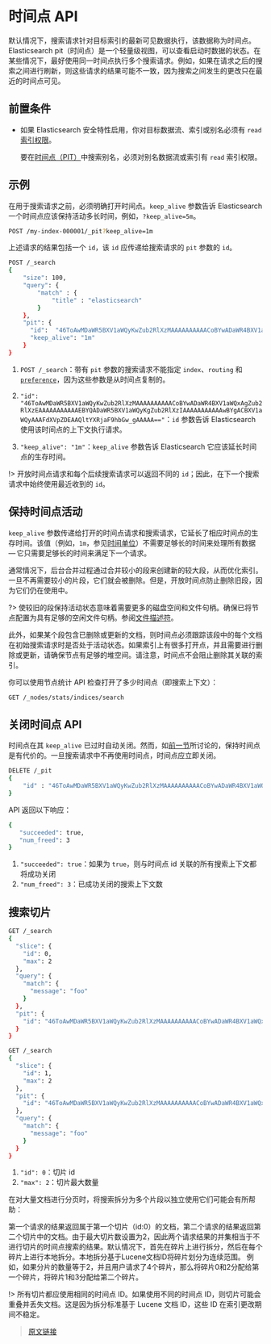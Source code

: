 # 时间点 API

默认情况下，搜索请求针对目标索引的最新可见数据执行，该数据称为时间点。Elasticsearch pit（时间点）是一个轻量级视图，可以查看启动时数据的状态。在某些情况下，最好使用同一时间点执行多个搜索请求。例如，如果在请求之后的搜索之间进行刷新，则这些请求的结果可能不一致，因为搜索之间发生的更改只在最近的时间点可见。

## 前置条件

- 如果 Elasticsearch 安全特性启用，你对目标数据流、索引或别名必须有 `read` [索引权限](/secure_the_elastic_statck/user_authorization/security_privileges?id=索引权限)。

  要在[时间点（PIT）](/rest_apis/search_apis/point_in_time)中搜索别名，必须对别名数据流或索引有 `read` 索引权限。

## 示例

在用于搜索请求之前，必须明确打开时间点。`keep_alive` 参数告诉 Elasticsearch 一个时间点应该保持活动多长时间，例如，`?keep_alive=5m`。

```bash
POST /my-index-000001/_pit?keep_alive=1m
```

上述请求的结果包括一个 `id`，该 `id` 应传递给搜索请求的 `pit` 参数的 `id`。

```bash
POST /_search 
{
    "size": 100,
    "query": {
        "match" : {
            "title" : "elasticsearch"
        }
    },
    "pit": {
      "id":  "46ToAwMDaWR5BXV1aWQyKwZub2RlXzMAAAAAAAAAACoBYwADaWR4BXV1aWQxAgZub2RlXzEAAAAAAAAAAAEBYQADaWR5BXV1aWQyKgZub2RlXzIAAAAAAAAAAAwBYgACBXV1aWQyAAAFdXVpZDEAAQltYXRjaF9hbGw_gAAAAA==",
      "keep_alive": "1m"  
    }
}
```

1. `POST /_search`：带有 `pit` 参数的搜索请求不能指定 `index`、`routing` 和 [`preference`](https://www.elastic.co/guide/en/elasticsearch/reference/8.0/search-request-body.html#request-body-search-preference)，因为这些参数是从时间点复制的。

2. `"id":  "46ToAwMDaWR5BXV1aWQyKwZub2RlXzMAAAAAAAAAACoBYwADaWR4BXV1aWQxAgZub2RlXzEAAAAAAAAAAAEBYQADaWR5BXV1aWQyKgZub2RlXzIAAAAAAAAAAAwBYgACBXV1aWQyAAAFdXVpZDEAAQltYXRjaF9hbGw_gAAAAA=="`：`id` 参数告诉 Elasticsearch 使用该时间点的上下文执行请求。

3. `"keep_alive": "1m"`：`keep_alive` 参数告诉 Elasticsearch 它应该延长时间点的生存时间。

!> 开放时间点请求和每个后续搜索请求可以返回不同的 `id`；因此，在下一个搜索请求中始终使用最近收到的 `id`。

## 保持时间点活动

`keep_alive` 参数传递给打开的时间点请求和搜索请求，它延长了相应时间点的生存时间。该值（例如，`1m`，参见[时间单位](/rest_apis/api_convention/common_options?id=时间单位)）不需要足够长的时间来处理所有数据 — 它只需要足够长的时间来满足下一个请求。

通常情况下，后台合并过程通过合并较小的段来创建新的较大段，从而优化索引。一旦不再需要较小的片段，它们就会被删除。但是，开放时间点防止删除旧段，因为它们仍在使用中。

?> 使较旧的段保持活动状态意味着需要更多的磁盘空间和文件句柄。确保已将节点配置为具有足够的空闲文件句柄。参阅[文件描述符](/set_up_elasticsearch/important_system_configuration/file_descriptors)。

此外，如果某个段包含已删除或更新的文档，则时间点必须跟踪该段中的每个文档在初始搜索请求时是否处于活动状态。如果索引上有很多打开点，并且需要进行删除或更新，请确保节点有足够的堆空间。请注意，时间点不会阻止删除其关联的索引。

你可以使用节点统计 API 检查打开了多少时间点（即搜索上下文）：

```bash
GET /_nodes/stats/indices/search
```

## 关闭时间点 API

时间点在其 `keep_alive` 已过时自动关闭。然而，如[前一节](/rest_apis/search_apis/point_in_time?id=保持时间点活动)所讨论的，保持时间点是有代价的。一旦搜索请求中不再使用时间点，时间点应立即关闭。

```bash
DELETE /_pit
{
    "id" : "46ToAwMDaWR5BXV1aWQyKwZub2RlXzMAAAAAAAAAACoBYwADaWR4BXV1aWQxAgZub2RlXzEAAAAAAAAAAAEBYQADaWR5BXV1aWQyKgZub2RlXzIAAAAAAAAAAAwBYgACBXV1aWQyAAAFdXVpZDEAAQltYXRjaF9hbGw_gAAAAA=="
}
```

API 返回以下响应：

```bash
{
   "succeeded": true,
   "num_freed": 3
}
```

1. `"succeeded": true`：如果为 `true`，则与时间点 id 关联的所有搜索上下文都将成功关闭
2. `"num_freed": 3`：已成功关闭的搜索上下文数

## 搜索切片

```bash
GET /_search
{
  "slice": {
    "id": 0,
    "max": 2
  },
  "query": {
    "match": {
      "message": "foo"
    }
  },
  "pit": {
    "id": "46ToAwMDaWR5BXV1aWQyKwZub2RlXzMAAAAAAAAAACoBYwADaWR4BXV1aWQxAgZub2RlXzEAAAAAAAAAAAEBYQADaWR5BXV1aWQyKgZub2RlXzIAAAAAAAAAAAwBYgACBXV1aWQyAAAFdXVpZDEAAQltYXRjaF9hbGw_gAAAAA=="
  }
}

GET /_search
{
  "slice": {
    "id": 1,
    "max": 2
  },
  "pit": {
    "id": "46ToAwMDaWR5BXV1aWQyKwZub2RlXzMAAAAAAAAAACoBYwADaWR4BXV1aWQxAgZub2RlXzEAAAAAAAAAAAEBYQADaWR5BXV1aWQyKgZub2RlXzIAAAAAAAAAAAwBYgACBXV1aWQyAAAFdXVpZDEAAQltYXRjaF9hbGw_gAAAAA=="
  },
  "query": {
    "match": {
      "message": "foo"
    }
  }
}
```

1. `"id": 0`：切片 id
2. `"max": 2`：切片最大数量

在对大量文档进行分页时，将搜索拆分为多个片段以独立使用它们可能会有所帮助：

第一个请求的结果返回属于第一个切片（id:0）的文档，第二个请求的结果返回第二个切片中的文档。由于最大切片数设置为2，因此两个请求结果的并集相当于不进行切片的时间点搜索的结果。默认情况下，首先在碎片上进行拆分，然后在每个碎片上进行本地拆分。本地拆分基于Lucene文档ID将碎片划分为连续范围。
例如，如果分片的数量等于2，并且用户请求了4个碎片，那么将碎片0和2分配给第一个碎片，将碎片1和3分配给第二个碎片。

!> 所有切片都应使用相同的时间点 ID。如果使用不同的时间点 ID，则切片可能会重叠并丢失文档。这是因为拆分标准基于 Lucene 文档 ID，这些 ID 在索引更改期间不稳定。

> [原文链接](https://www.elastic.co/guide/en/elasticsearch/reference/current/point-in-time-api.html)